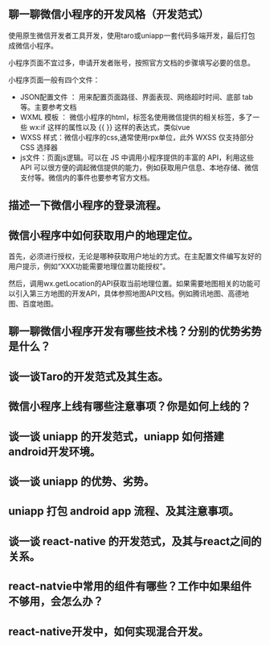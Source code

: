 ## 聊一聊微信小程序的开发风格（开发范式）

使用原生微信开发者工具开发，使用taro或uniapp一套代码多端开发，最后打包成微信小程序。

小程序页面不宜过多，申请开发者账号，按照官方文档的步骤填写必要的信息。

小程序页面一般有四个文件：

- JSON配置文件 ： 用来配置页面路径、界面表现、网络超时时间、底部 tab 等。主要参考文档
- WXML 模板 ： 微信小程序的html，标签名使用微信提供的相关标签，多了一些 wx:if 这样的属性以及 {{ }} 这样的表达式，类似vue
- WXSS 样式：微信小程序的css,通常使用rpx单位，此外 WXSS 仅支持部分 CSS 选择器
- js文件：页面js逻辑。可以在 JS 中调用小程序提供的丰富的 API，利用这些 API 可以很方便的调起微信提供的能力，例如获取用户信息、本地存储、微信支付等。微信内的事件也要参考官方文档。

## 描述一下微信小程序的登录流程。



## 微信小程序中如何获取用户的地理定位。

首先，必须进行授权，无论是哪种获取用户地址的方式。在主配置文件编写友好的用户提示，例如“XXX功能需要地理位置功能授权”。

然后，调用wx.getLocation的API获取当前地理位置。如果需要地图相关的功能可以引入第三方地图的开发API，具体参照地图API文档。例如腾讯地图、高德地图、百度地图。

## 聊一聊微信小程序开发有哪些技术栈？分别的优势劣势是什么？

## 谈一谈Taro的开发范式及其生态。

## 微信小程序上线有哪些注意事项？你是如何上线的？

## 谈一谈 uniapp 的开发范式，uniapp 如何搭建android开发环境。

## 谈一谈 uniapp 的优势、劣势。

## uniapp 打包 android app 流程、及其注意事项。

## 谈一谈 react-native 的开发范式，及其与react之间的关系。

## react-natvie中常用的组件有哪些？工作中如果组件不够用，会怎么办？

## react-native开发中，如何实现混合开发。

